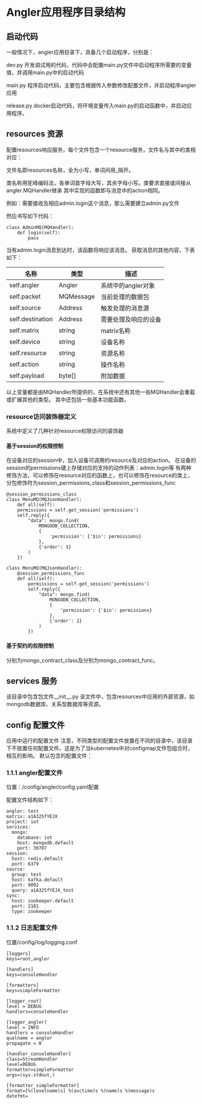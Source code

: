 # Angler应用程序目录结构
## 启动代码
一般情况下，angler应用目录下，具备几个启动程序，分别是：

dev.py      开发调试用的代码，代码中会配置main.py文件中启动程序所需要的变量值，并调用main.py中的启动代码

main.py     程序启动代码，主要包含根据传入参数修改配置文件，并启动程序angler应用

release.py  docker启动代码，将环境变量传入main.py的启动函数中，并启动应用程序。

## resources 资源
配置resources响应服务，每个文件包含一个resource服务，文件名与其中的类相对应：

文件名即resources名称，全为小写，单词间用_隔开。

类名称用驼峰编码法，各单词首字母大写，其余字母小写。类要求直接或间接从angler.MQHandler继承
其中实现的函数即与消息中的action相同。

例如：需要接收及相应admin.login这个消息，那么需要建立admin.py文件

然后书写如下代码：

```
class AdminMQ(MQHandler):
    def login(self):
        pass
```
当有admin.login消息到达时，该函数将响应该消息。
获取消息的其他内容，下表如下：

名称 | 类型 | 描述
---- | --- | ---
self.angler | Angler | 系统中的angler对象
self.packet | MQMessage | 当前处理的数据包
self.source | Address | 触发处理的消息源
self.destination | Address | 需要处理及响应的设备
self.matrix | string | matrix名称
self.device | string | 设备名称
self.resource | string | 资源名称
self.action | string | 操作名称
self.payload | byte[] | 附加数据

以上变量都是由MQHandler所提供的，在系统中还有其他一些MQHandler会重载或扩展其他的类型。
其中还包括一些基本功能函数。


### resource访问装饰器定义
系统中定义了几种针对resource权限访问的装饰器

#### 基于session的权限控制
在设备对应的session中，加入设备可调用的resource及对应的action。
在设备的session的permissions键上存储对应的支持的动作列表：admin.login等
有两种修饰方法，可以修饰在resource对应的函数上，也可以修饰在resource的类上，
分包修饰符为session_permissions_class和session_permissions_func
```
@session_permissions_class
class MenuMQ(MQJsonHandler):
    def all(self):
    permissions = self.get_session('permissions')
    self.reply({
        "data": mongo.find(
            MONGODB_COLLECTION,
            {
                'permission': {'$in': permissions}
            },
            {'order': 1}
        )
    })
    
class MenuMQ(MQJsonHandler):
    @session_permissions_func
    def all(self):
        permissions = self.get_session('permissions')
        self.reply({
            "data": mongo.find(
                MONGODB_COLLECTION,
                {
                    'permission': {'$in': permissions}
                },
                {'order': 1}
            )
        })
```

#### 基于契约的权限控制
分别为mongo_contract_class及分别为mongo_contract_func。


 
## services 服务
该目录中包含包文件__init__.py
该文件中，包含resources中应用的外部资源，如mongodb数据库、关系型数据库等资源。

## config 配置文件
应用中运行的配置文件
注意，不同类型的配置文件放置在不同的目录中，该目录下不放置任何配置文件。这是为了当kubernetes中对configmap文件包组合时，相互的影响。
默认包含的配置文件：
### 1.1.1 angler配置文件
位置：/config/angler/config.yaml配置

配置文件结构如下：
```
angler: test
matrix: a1A325fYEJX
project: iot
services:
  mongo:
    database: iot
    host: mongodb.default
    port: 30707
session:
  host: redis.default
  port: 6379
source:
  group: test
  host: kafka.default
  port: 9092
  query: a1A325fYEJX_test
sync:
  host: zookeeper.default
  port: 2181
  type: zookeeper
```

### 1.1.2 日志配置文件
位置/config/log/logging.conf
```
[loggers]
keys=root,angler

[handlers]
keys=consoleHandler

[formatters]
keys=simpleFormatter

[logger_root]
level = DEBUG
handlers=consoleHandler

[logger_angler]
level = INFO
handlers = consoleHandler
qualname = angler
propagate = 0

[handler_consoleHandler]
class=StreamHandler
level=DEBUG
formatter=simpleFormatter
args=(sys.stdout,)

[formatter_simpleFormatter]
format=[%(levelname)s] %(asctime)s %(name)s %(message)s
datefmt=

```
## 